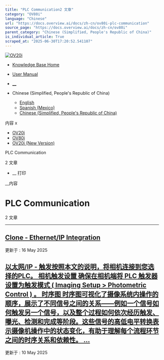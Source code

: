 ```yaml
---
title: "PLC Communication2 文章"
category: "OV80i"
language: "Chinese"
url: "https://docs.overview.ai/docs/zh-cn/ov80i-plc-communication"
source_page: "https://docs.overview.ai/docs/zh-cn/ov80i"
parent_category: "Chinese (Simplified, People's Republic of China)"
is_individual_article: True
scraped_at: "2025-06-30T17:20:52.541107"
---
```


[ ![OV20i](https://cdn.document360.io/logo/863daf20-40fe-49e9-9c91-e3c6cfba55d1/2e22ebf07a24460d8065cff0cb46d3d4-OverviewLogo.png) ](https://www.overview.ai)

  * [Knowledge Base Home](https://docs.overview.ai)
  * [User Manual](https://docs.overview.ai/docs)



  * [ __](/v1/zh-cn)
  * Chinese \(Simplified, People's Republic of China\)

    * [ English ](/docs/en/clone-plc-communication "en")
    * [ Spanish \(Mexico\) ](/docs/es-mx/clone-plc-communication "es-mx")
    * [ Chinese \(Simplified, People's Republic of China\) ](/docs/zh-cn/ov80i-plc-communication "zh-cn")




内容 x

  * [ OV20i  ](start-here)
  * [ OV80i  ](start-here-1)
  * [ OV20i \(New Version\)  ](faq)



PLC Communication

2 文章 




  *  __ 打印




 __内容

# PLC Communication

2 文章 

* * *

## [Clone - Ethernet/IP Integration](/docs/zh-cn/clone-ethernetip-integration-3)

更新于 : 16 May 2025

## [以太网/IP - 触发按照本文的说明，将相机连接到您选择的PLC。 相机触发设置 确保在相机端将 PLC 触发器设置为触发模式 \( Imaging Setup > Photometric Control \) 。 时序图 时序图可视化了摄像系统内操作的顺序，展示了不同信号之间的关系——例如一个信号如何触发另一个信号，以及整个过程如何依次经历触发、曝光、检测和完成等阶段。这些信号的高低电平转换表示摄像机操作中的状态变化，有助于理解每个流程环节之间的时序关系和依赖性。 ...](/docs/zh-cn/trigger-using-a-plc-ethernet-1)

更新于 : 10 May 2025

